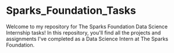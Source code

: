 # Sparks_Foundation_Tasks

Welcome to my repository for The Sparks Foundation Data Science Internship tasks! In this repository, you'll find all the projects and assignments I've completed as a Data Science Intern at The Sparks Foundation.

